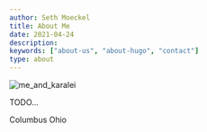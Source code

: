 ```yaml
---
author: Seth Moeckel
title: About Me
date: 2021-04-24
description:
keywords: ["about-us", "about-hugo", "contact"]
type: about
---
```


![me_and_karalei](/about_me_pic.png)

TODO...

Columbus Ohio 